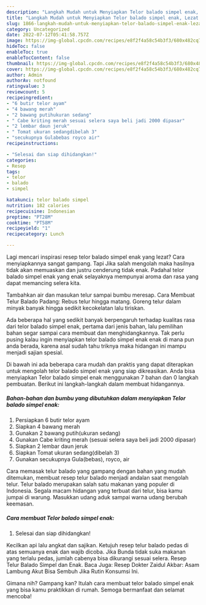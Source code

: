 ```yaml
---
description: "Langkah Mudah untuk Menyiapkan Telor balado simpel enak, Lezat Sekali"
title: "Langkah Mudah untuk Menyiapkan Telor balado simpel enak, Lezat Sekali"
slug: 1866-langkah-mudah-untuk-menyiapkan-telor-balado-simpel-enak-lezat-sekali
category: Uncategorized
date: 2022-07-12T05:41:58.757Z
image: https://img-global.cpcdn.com/recipes/e8f2f4a58c54b3f3/680x482cq70/telor-balado-simpel-enak-foto-resep-utama.jpg
hideToc: false
enableToc: true
enableTocContent: false
thumbnail: https://img-global.cpcdn.com/recipes/e8f2f4a58c54b3f3/680x482cq70/telor-balado-simpel-enak-foto-resep-utama.jpg
cover: https://img-global.cpcdn.com/recipes/e8f2f4a58c54b3f3/680x482cq70/telor-balado-simpel-enak-foto-resep-utama.jpg
author: Admin
authorAv: notfound
ratingvalue: 3
reviewcount: 5
recipeingredient:
- "6 butir telor ayam"
- "4 bawang merah"
- "2 bawang putihukuran sedang"
- " Cabe kriting merah sesuai selera saya beli jadi 2000 dipasar"
- "2 lembar daun jeruk"
- " Tomat ukuran sedangdibelah 3"
- "secukupnya Gulabebas royco air"
recipeinstructions:

- "Selesai dan siap dihidangkan!"
categories:
- Resep
tags:
- telor
- balado
- simpel

katakunci: telor balado simpel 
nutrition: 182 calories
recipecuisine: Indonesian
preptime: "PT28M"
cooktime: "PT58M"
recipeyield: "1"
recipecategory: Lunch

---
```



Lagi mencari inspirasi resep telor balado simpel enak yang lezat? Cara menyiapkannya sangat gampang. Tapi Jika salah mengolah maka hasilnya tidak akan memuaskan dan justru cenderung tidak enak. Padahal telor balado simpel enak yang enak selayaknya mempunyai aroma dan rasa yang dapat memancing selera kita.


Tambahkan air dan masukan telur sampai bumbu meresap. Cara Membuat Telur Balado Padang: Rebus telur hingga matang. Goreng telur dalam minyak banyak hingga sedikit kecokelatan lalu tiriskan.

Ada beberapa hal yang sedikit banyak berpengaruh terhadap kualitas rasa dari telor balado simpel enak, pertama dari jenis bahan, lalu pemilihan bahan segar sampai cara membuat dan menghidangkannya. Tak perlu pusing kalau ingin menyiapkan telor balado simpel enak enak di mana pun anda berada, karena asal sudah tahu triknya maka hidangan ini mampu menjadi sajian spesial.


Di bawah ini ada beberapa cara mudah dan praktis yang dapat diterapkan untuk mengolah telor balado simpel enak yang siap dikreasikan. Anda bisa menyiapkan Telor balado simpel enak menggunakan 7 bahan dan 0 langkah pembuatan. Berikut ini langkah-langkah dalam membuat hidangannya.

<!--inarticleads1-->

##### Bahan-bahan dan bumbu yang dibutuhkan dalam menyiapkan Telor balado simpel enak:

1. Persiapkan 6 butir telor ayam
1. Siapkan 4 bawang merah
1. Gunakan 2 bawang putih(ukuran sedang)
1. Gunakan  Cabe kriting merah (sesuai selera saya beli jadi 2000 dipasar)
1. Siapkan 2 lembar daun jeruk
1. Siapkan  Tomat ukuran sedang(dibelah 3)
1. Gunakan secukupnya Gula(bebas), royco, air


Cara memasak telur balado yang gampang dengan bahan yang mudah ditemukan, membuat resep telur balado menjadi andalan saat mengolah telur. Telur balado merupakan salah satu makanan yang populer di Indonesia. Segala macam hidangan yang terbuat dari telur, bisa kamu jumpai di warung. Masukkan udang aduk sampai warna udang berubah keemasan. 

<!--inarticleads2-->

##### Cara membuat Telor balado simpel enak:


1. Selesai dan siap dihidangkan!

Kecilkan api lalu angkat dan sajikan. Ketujuh resep telur balado pedas di atas semuanya enak dan wajib dicoba. Jika Bunda tidak suka makanan yang terlalu pedas, jumlah cabenya bisa dikurangi sesuai selera. Resep Telur Balado Simpel dan Enak. Baca Juga: Resep Dokter Zaidul Akbar: Asam Lambung Akut Bisa Sembuh Jika Rutin Konsumsi Ini. 

Gimana nih? Gampang kan? Itulah cara membuat telor balado simpel enak yang bisa kamu praktikkan di rumah. Semoga bermanfaat dan selamat mencoba!
